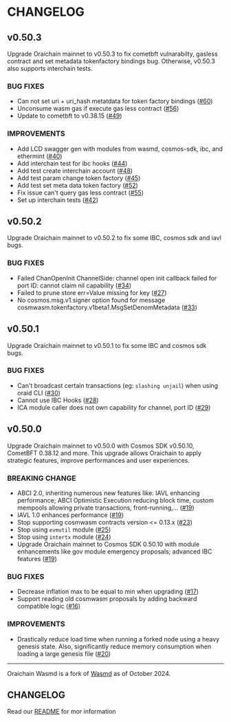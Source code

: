 # CHANGELOG

## v0.50.3

<!--
    Add a summary for the release here.

    If you don't change this message, or if this file is empty, the release
    will not be created. -->

Upgrade Oraichain mainnet to v0.50.3 to fix cometbft vulnarabilty, gasless contract and set metadata tokenfactory bindings bug. 
Otherwise, v0.50.3 also supports interchain tests.

### BUG FIXES

- Can not set uri + uri_hash metatdata for token factory bindings
  ([\#60](https://github.com/oraichain/wasmd/issues/60))
- Unconsume wasm gas if execute gas less contract
  ([\#56](https://github.com/oraichain/wasmd/pull/56))
- Update to cometbft to v0.38.15
  ([\#49](https://github.com/oraichain/wasmd/pull/49))

### IMPROVEMENTS

- Add LCD swagger gen with modules from wasmd, cosmos-sdk, ibc, and ethermint
  ([\#40](https://github.com/oraichain/wasmd/pull/40))
- Add interchain test for ibc hooks
  ([\#44](https://github.com/oraichain/wasmd/pull/44))
- Add test create interchain account
  ([\#48](https://github.com/oraichain/wasmd/pull/48))
- Add test param change token factory
  ([\#45](https://github.com/oraichain/wasmd/pull/45))
- Add test set meta data token factory
  ([\#52](https://github.com/oraichain/wasmd/pull/52))
- Fix issue can't query gas less contract
  ([\#55](https://github.com/oraichain/wasmd/pull/55))
- Set up interchain tests ([\#42](https://github.com/oraichain/wasmd/pull/42))

## v0.50.2

<!--
    Add a summary for the release here.

    If you don't change this message, or if this file is empty, the release
    will not be created. -->

Upgrade Oraichain mainnet to v0.50.2 to fix some IBC, cosmos sdk and iavl bugs.

### BUG FIXES

- Failed ChanOpenInit ChannelSide: channel open init
  callback failed for port ID: cannot claim nil capability
  ([\#34](https://github.com/oraichain/wasmd/issues/34))
- Failed to prune store err=Value missing for key
  ([\#27](https://github.com/oraichain/wasmd/issues/27))
- No cosmos.msg.v1.signer option found for message
  cosmwasm.tokenfactory.v1beta1.MsgSetDenomMetadata
  ([\#33](https://github.com/oraichain/wasmd/issues/33))

## v0.50.1

<!--
    Add a summary for the release here.

    If you don't change this message, or if this file is empty, the release
    will not be created. -->

Upgrade Oraichain mainnet to v0.50.1 to fix some IBC and cosmos sdk bugs.

### BUG FIXES

- Can't broadcast certain transactions (eg: `slashing unjail`) when using oraid CLI
  ([\#30](https://github.com/oraichain/wasmd/issues/30))
- Cannot use IBC Hooks
  ([\#28](https://github.com/oraichain/wasmd/issues/28))
- ICA module caller does not own capability for channel, port ID
  ([\#29](https://github.com/oraichain/wasmd/issues/29))

## v0.50.0

<!--
    Add a summary for the release here.

    If you don't change this message, or if this file is empty, the release
    will not be created. -->

Upgrade Oraichain mainnet to v0.50.0 with Cosmos SDK v0.50.10, CometBFT 0.38.12 and more. This upgrade allows Oraichain to apply strategic features, improve performances and user 
experiences.

### BREAKING CHANGE

- ABCI 2.0, inheriting numerous new features like: IAVL enhancing
  performance; ABCI Optimistic Execution reducing block time,
  custom mempools allowing private transactions, front-running,...
  ([\#19](https://github.com/oraichain/wasmd/issues/19))
- IAVL 1.0 enhances performance
  ([\#19](https://github.com/oraichain/wasmd/issues/19))
- Stop supporting cosmwasm contracts version <= 0.13.x
  ([\#23](https://github.com/oraichain/wasmd/issues/23))
- Stop using `evmutil` module ([\#25](https://github.com/oraichain/wasmd/issues/25))
- Stop using `intertx` module
  ([\#24](https://github.com/oraichain/wasmd/issues/24))
- Upgrade Oraichain mainnet to Cosmos SDK 0.50.10 with module
  enhancements like gov module emergency proposals; advanced IBC features
  ([\#19](https://github.com/oraichain/wasmd/issues/19))

### BUG FIXES

- Decrease inflation max to be equal to min when upgrading
  ([\#17](https://github.com/oraichain/wasmd/issues/17))
- Support reading old cosmwasm proposals by adding backward compatible logic
  ([\#16](https://github.com/oraichain/wasmd/issues/16))

### IMPROVEMENTS

- Drastically reduce load time when running a forked node using a heavy genesis
  state. Also, significantly reduce memory consumption when loading a large
  genesis file ([\#20](https://github.com/oraichain/wasmd/issues/20))

---

Oraichain Wasmd is a fork of [Wasmd](https://github.com/cosmwasm/wasmd) as of October 2024.

## CHANGELOG

Read our [README](../README.md) for mor information


